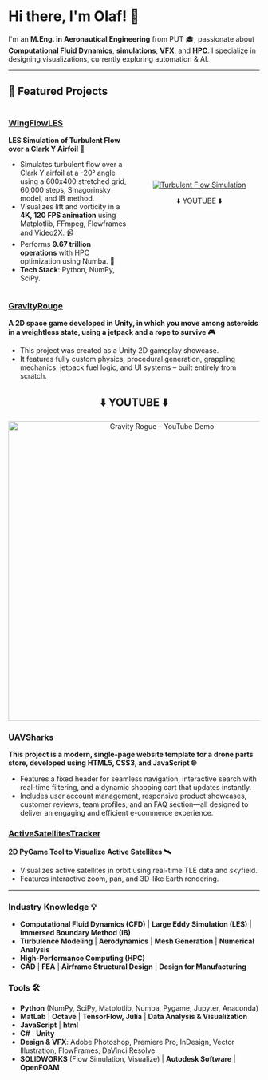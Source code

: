 # Hi there, I'm Olaf! 👋

I'm an **M.Eng. in Aeronautical Engineering** from PUT 🎓, passionate about **Computational Fluid Dynamics**, **simulations**, **VFX**, and **HPC**. I specialize in designing visualizations, currently exploring automation & AI.

---

## 🔨 Featured Projects

<div style="display: flex; align-items: center;">
  <div style="flex: 1; padding-right: 20px;">
    <h3><a href="https://github.com/olafbielasik/WingFlowLES">WingFlowLES</a></h3>
    <p><strong>LES Simulation of Turbulent Flow over a Clark Y Airfoil 💨</strong></p>
    <ul>
      <li>Simulates turbulent flow over a Clark Y airfoil at a -20° angle using a 600x400 stretched grid, 60,000 steps, Smagorinsky model, and IB method.</li>
      <li>Visualizes lift and vorticity in a <strong>4K, 120 FPS animation</strong> using Matplotlib, FFmpeg, Flowframes and Video2X. 📹</li>
      <li>Performs <strong>9.67 trillion operations</strong> with HPC optimization using Numba. 🧮</li>
      <li><strong>Tech Stack</strong>: Python, NumPy, SciPy.</li>
    </ul>
  </div>
  <div style="flex: 1; text-align: center;">
    <a href="https://www.youtube.com/watch?v=CqgccimCQGE">
      <img src="https://img.youtube.com/vi/CqgccimCQGE/maxresdefault.jpg" alt="Turbulent Flow Simulation" style="max-width: 100%; height: auto;"/>
    </a>
    <p>⬇️ YOUTUBE ⬇️</p>
  </div>
</div>

### [GravityRouge](https://github.com/olafbielasik/GravityRouge)  
**A 2D space game developed in Unity, in which you move among asteroids in a weightless state, using a jetpack and a rope to survive 🎮** 
- This project was created as a Unity 2D gameplay showcase.
- It features fully custom physics, procedural generation, grappling mechanics, jetpack fuel logic, and UI systems – built entirely from scratch.

<h2 align="center">⬇️ YOUTUBE ⬇️</h2>

<p align="center">
  <a href="https://youtu.be/E2xUcSqLpls">
    <img src="https://img.youtube.com/vi/E2xUcSqLpls/maxresdefault.jpg" alt="Gravity Rogue – YouTube Demo" width="600"/>
  </a>
</p>

### [UAVSharks](https://github.com/olafbielasik/UAVSharks)
**This project is a modern, single-page website template for a drone parts store, developed using HTML5, CSS3, and JavaScript 🌐**
- Features a fixed header for seamless navigation, interactive search with real-time filtering, and a dynamic shopping cart that updates instantly. 
- Includes user account management, responsive product showcases, customer reviews, team profiles, and an FAQ section—all designed to deliver an engaging and efficient e-commerce experience.

### [ActiveSatellitesTracker](https://github.com/olafbielasik/ActiveSatellitesTracker)  
**2D PyGame Tool to Visualize Active Satellites 🛰**  
- Visualizes active satellites in orbit using real-time TLE data and skyfield.
- Features interactive zoom, pan, and 3D-like Earth rendering.

---

### Industry Knowledge 💡
- **Computational Fluid Dynamics (CFD)** | **Large Eddy Simulation (LES)** | **Immersed Boundary Method (IB)**
- **Turbulence Modeling** | **Aerodynamics** | **Mesh Generation** | **Numerical Analysis**
- **High-Performance Computing (HPC)**
- **CAD** | **FEA** | **Airframe Structural Design** | **Design for Manufacturing**

### Tools 🛠
- **Python** (NumPy, SciPy, Matplotlib, Numba, Pygame, Jupyter, Anaconda)
- **MatLab** | **Octave** | **TensorFlow, Julia** | **Data Analysis & Visualization**
- **JavaScript** | **html**
- **C#** | **Unity** 
- **Design & VFX**: Adobe Photoshop, Premiere Pro, InDesign, Vector Illustration, FlowFrames, DaVinci Resolve
- **SOLIDWORKS** (Flow Simulation, Visualize) | **Autodesk Software** | **OpenFOAM**
